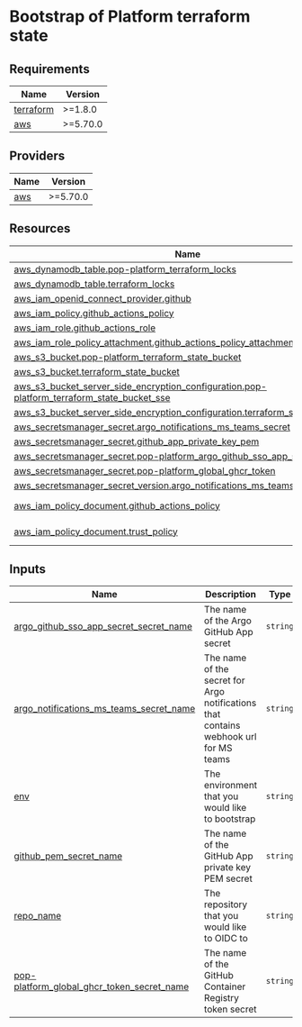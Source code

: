 # Bootstrap of Platform terraform state

<!-- BEGIN_TF_DOCS -->
## Requirements

| Name | Version |
|------|---------|
| <a name="requirement_terraform"></a> [terraform](#requirement\_terraform) | >=1.8.0 |
| <a name="requirement_aws"></a> [aws](#requirement\_aws) | >=5.70.0 |

## Providers

| Name | Version |
|------|---------|
| <a name="provider_aws"></a> [aws](#provider\_aws) | >=5.70.0 |

## Resources

| Name | Type |
|------|------|
| [aws_dynamodb_table.pop-platform_terraform_locks](https://registry.terraform.io/providers/hashicorp/aws/latest/docs/resources/dynamodb_table) | resource |
| [aws_dynamodb_table.terraform_locks](https://registry.terraform.io/providers/hashicorp/aws/latest/docs/resources/dynamodb_table) | resource |
| [aws_iam_openid_connect_provider.github](https://registry.terraform.io/providers/hashicorp/aws/latest/docs/resources/iam_openid_connect_provider) | resource |
| [aws_iam_policy.github_actions_policy](https://registry.terraform.io/providers/hashicorp/aws/latest/docs/resources/iam_policy) | resource |
| [aws_iam_role.github_actions_role](https://registry.terraform.io/providers/hashicorp/aws/latest/docs/resources/iam_role) | resource |
| [aws_iam_role_policy_attachment.github_actions_policy_attachment](https://registry.terraform.io/providers/hashicorp/aws/latest/docs/resources/iam_role_policy_attachment) | resource |
| [aws_s3_bucket.pop-platform_terraform_state_bucket](https://registry.terraform.io/providers/hashicorp/aws/latest/docs/resources/s3_bucket) | resource |
| [aws_s3_bucket.terraform_state_bucket](https://registry.terraform.io/providers/hashicorp/aws/latest/docs/resources/s3_bucket) | resource |
| [aws_s3_bucket_server_side_encryption_configuration.pop-platform_terraform_state_bucket_sse](https://registry.terraform.io/providers/hashicorp/aws/latest/docs/resources/s3_bucket_server_side_encryption_configuration) | resource |
| [aws_s3_bucket_server_side_encryption_configuration.terraform_state_bucket_sse](https://registry.terraform.io/providers/hashicorp/aws/latest/docs/resources/s3_bucket_server_side_encryption_configuration) | resource |
| [aws_secretsmanager_secret.argo_notifications_ms_teams_secret](https://registry.terraform.io/providers/hashicorp/aws/latest/docs/resources/secretsmanager_secret) | resource |
| [aws_secretsmanager_secret.github_app_private_key_pem](https://registry.terraform.io/providers/hashicorp/aws/latest/docs/resources/secretsmanager_secret) | resource |
| [aws_secretsmanager_secret.pop-platform_argo_github_sso_app_secret](https://registry.terraform.io/providers/hashicorp/aws/latest/docs/resources/secretsmanager_secret) | resource |
| [aws_secretsmanager_secret.pop-platform_global_ghcr_token](https://registry.terraform.io/providers/hashicorp/aws/latest/docs/resources/secretsmanager_secret) | resource |
| [aws_secretsmanager_secret_version.argo_notifications_ms_teams_secret_version](https://registry.terraform.io/providers/hashicorp/aws/latest/docs/resources/secretsmanager_secret_version) | resource |
| [aws_iam_policy_document.github_actions_policy](https://registry.terraform.io/providers/hashicorp/aws/latest/docs/data-sources/iam_policy_document) | data source |
| [aws_iam_policy_document.trust_policy](https://registry.terraform.io/providers/hashicorp/aws/latest/docs/data-sources/iam_policy_document) | data source |

## Inputs

| Name | Description | Type | Default | Required |
|------|-------------|------|---------|:--------:|
| <a name="input_argo_github_sso_app_secret_secret_name"></a> [argo\_github\_sso\_app\_secret\_secret\_name](#input\_argo\_github\_sso\_app\_secret\_secret\_name) | The name of the Argo GitHub App secret | `string` | `"pop-platform_dev_argo_github_app_secret"` | no |
| <a name="input_argo_notifications_ms_teams_secret_name"></a> [argo\_notifications\_ms\_teams\_secret\_name](#input\_argo\_notifications\_ms\_teams\_secret\_name) | The name of the secret for Argo notifications that contains webhook url for MS teams | `string` | `"argo_notifications_dev_teams"` | no |
| <a name="input_env"></a> [env](#input\_env) | The environment that you would like to bootstrap | `string` | n/a | yes |
| <a name="input_github_pem_secret_name"></a> [github\_pem\_secret\_name](#input\_github\_pem\_secret\_name) | The name of the GitHub App private key PEM secret | `string` | `"github_app_private_key_pem"` | no |
| <a name="input_repo_name"></a> [repo\_name](#input\_repo\_name) | The repository that you would like to OIDC to | `string` | `"liatrio/pop-platform"` | no |
| <a name="input_pop-platform_global_ghcr_token_secret_name"></a> [pop-platform\_global\_ghcr\_token\_secret\_name](#input\_pop-platform\_global\_ghcr\_token\_secret\_name) | The name of the GitHub Container Registry token secret | `string` | `"pop-platform_global_ghcr_token"` | no |
<!-- END_TF_DOCS -->